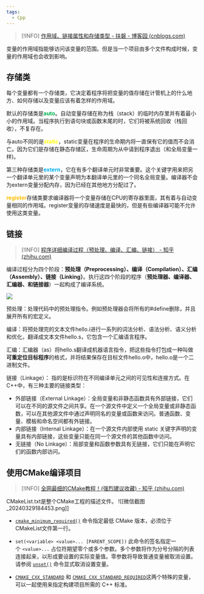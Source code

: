 ```yaml
---
tags:
  - Cpp
---
```


> [!INFO]
> [作用域、链接属性和存储类型 - 扶磐 - 博客园 (cnblogs.com)](https://www.cnblogs.com/codefuturedalao/p/14400825.html)


变量的作用域指能够访问该变量的范围。但是当一个项目由多个文件构成时候，变量的作用域也会收到影响。

## 存储类

每个变量都有一个存储类，它决定着程序将把变量的值存储在计管机上的什么地方、如何存储以及变量应该有着怎样的作用域。

默认的存储类是<font color="#00b050">**auto**</font>。自动变量存储在称为栈（stack）的临时内存里并有着最小小的作用域。当程序执行到语句块或函数末尾的时，它们将被系统回收（栈回收），不复存在。

与auto不同的是<font color="#ffff00">**static**</font>，static变量在程序的生命期内将一直保有它的值而不会消亡。因为它们是存储在静态存储区，生命周期为从中请到程序退出（和全局变量一样)。

第三种存储类是<font color="#00b0f0">**extern**</font>，它在有多个翻译单元时非常重要。这个关键字用来把另一个翻译单元里的某个变量声明为本翻译单元里的一个同名全局变量。编译器不会为extern变量分配内存，因为已经在其他地方分配过了。

<font color="#ffc000">**register**</font>存储类要求编译器将一个变量存储在CPU的寄存器里面，其有着与自动变量相同的作用域。register变量的存储速度是最快的，但是有些编译器可能不允许使用这类变量。

## 链接

> [!INFO]
> [程序详细编译过程（预处理、编译、汇编、链接） - 知乎 (zhihu.com)](https://zhuanlan.zhihu.com/p/476697014)

编译过程分为四个阶段：**预处理（Preprocessing）、编译（Compilation）、汇编（Assembly）、链接（Linking）**。执行这四个阶段的程序（**预处理器、编译器、汇编器、和链接器**）一起构成了编译系统。


![](https://pic3.zhimg.com/80/v2-b9e8babf753b1691039458592667121a_1440w.webp)

预处理：处理代码中的预处理指令。例如预处理器会将所有的#define删除，并且展开所有的宏定义。

编译：将预处理完的文本文件hello.i进行一系列的词法分析、语法分析、语义分析和优化，翻译成文本文件hello.s，它包含一个汇编语言程序。

汇编：汇编器（as）将hello.s翻译成机器语言指令，把这些指令打包成一种叫做**可重定位目标程序**的格式，并将结果保存在目标文件hello.o中，hello.o是一个二进制文件。

链接（Linkage）： 指的是标识符在不同编译单元之间的可见性和连接方式。在C++中，有三种主要的链接类型：

- 外部链接（External Linkage）：全局变量和非静态函数具有外部链接，它们可以在不同的源文件之间共享。在一个源文件中定义一个全局变量或非静态函数，可以在其他源文件中通过声明同名的变量或函数来访问。普通函数、变量、模板和命名空间都有外链接。
- 内部链接（Internal Linkage）：在一个源文件内部使用 static 关键字声明的变量具有内部链接，这些变量只能在同一个源文件的其他函数中访问。
- 无链接（No Linkage）：局部变量和函数参数具有无链接，它们只能在声明它们的函数内部访问。

## 使用CMake编译项目

>[!INFO]
>[全网最细的CMake教程！(强烈建议收藏) - 知乎 (zhihu.com)](https://zhuanlan.zhihu.com/p/534439206)

CMakeList.txt是整个CMake工程的描述文件。
![[微信截图_20240329184453.png]]

- [`cmake_minimum_required()`](https://cmake-doc.readthedocs.io/zh-cn/latest/command/cmake_minimum_required.html#command:cmake_minimum_required "cmake_minimum_required") 命令指定最低 CMake 版本，必须位于CMakeList文件第一行。

- `set(<variable> <value>... [PARENT_SCOPE])` 此命令的签名指定一个 `<value>...` 占位符期望零个或多个参数。多个参数将作为分号分隔的列表 <CMake Language Lists> 连接起来，以形成要设置的实际变量值。零参数将导致普通变量被取消设置。请参阅 [`unset()`](https://cmake-doc.readthedocs.io/zh-cn/latest/command/unset.html#command:unset "unset") 命令显式取消设置变量。

 - [`CMAKE_CXX_STANDARD`](https://cmake-doc.readthedocs.io/zh-cn/latest/variable/CMAKE_CXX_STANDARD.html#variable:CMAKE_CXX_STANDARD "CMAKE_CXX_STANDARD") 和 [`CMAKE_CXX_STANDARD_REQUIRED`](https://cmake-doc.readthedocs.io/zh-cn/latest/variable/CMAKE_CXX_STANDARD_REQUIRED.html#variable:CMAKE_CXX_STANDARD_REQUIRED "CMAKE_CXX_STANDARD_REQUIRED")这两个特殊的变量，可以一起使用来指定构建项目所需的 C++ 标准。


